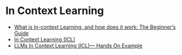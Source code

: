 # In Context Learning

- [What is In-context Learning, and how does it work: The Beginner’s Guide](https://www.lakera.ai/blog/what-is-in-context-learning)
- [In Context Learning (ICL)](https://www.hopsworks.ai/dictionary/in-context-learning-icl)
- [LLMs In Context Learning (ICL)— Hands On Example](https://buse-koseoglu13.medium.com/llms-in-context-learning-icl-hands-on-example-bc67e90ec9c4)